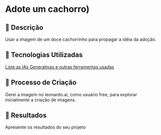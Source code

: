 


#  **Adote um cachorro**)

## 📒 Descrição
Usar a imagem de um doce cachorrinho para propagar a idéia da adoção.

## 🤖 Tecnologias Utilizadas
[Liste as IAs Generativas e outras ferramentas usadas
](https://app.leonardo.ai/image-generation
)
## 🧐 Processo de Criação
Gerei a imagem no leonardo.ai, como usuário free, para explorar inicialmente a criação de imagens.
## 🚀 Resultados
Apresente os resultados do seu projeto





